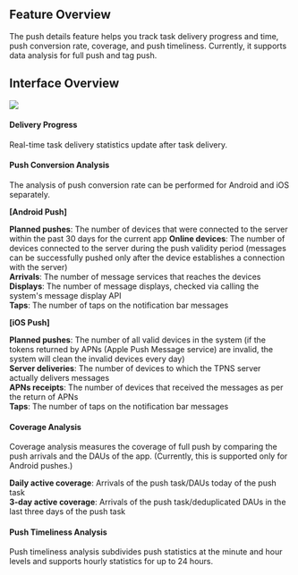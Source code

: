 ## Feature Overview

The push details feature helps you track task delivery progress and time, push conversion rate, coverage, and push timeliness. Currently, it supports data analysis for full push and tag push.

## Interface Overview

![](/assets/pushdetail1.png)

#### Delivery Progress

Real-time task delivery statistics update after task delivery.

#### Push Conversion Analysis

The analysis of push conversion rate can be performed for Android and iOS separately.

**[Android Push]**

**Planned pushes**: The number of devices that were connected to the server within the past 30 days for the current app 
**Online devices**: The number of devices connected to the server during the push validity period (messages can be successfully pushed only after the device establishes a connection with the server)  
**Arrivals**: The number of message services that reaches the devices  
**Displays**: The number of message displays, checked via calling the system's message display API  
**Taps**: The number of taps on the notification bar messages  

**[iOS Push]**

**Planned pushes**: The number of all valid devices in the system (if the tokens returned by APNs (Apple Push Message service) are invalid, the system will clean the invalid devices every day)  
**Server deliveries**: The number of devices to which the TPNS server actually delivers messages  
**APNs receipts**: The number of devices that received the messages as per the return of APNs  
**Taps**: The number of taps on the notification bar messages  

#### Coverage Analysis

Coverage analysis measures the coverage of full push by comparing the push arrivals and the DAUs of the app. (Currently, this is supported only for Android pushes.)  

**Daily active coverage**: Arrivals of the push task/DAUs today of the push task  
**3-day active coverage**: Arrivals of the push task/deduplicated DAUs in the last three days of the push task  

#### Push Timeliness Analysis

Push timeliness analysis subdivides push statistics at the minute and hour levels and supports hourly statistics for up to 24 hours.  

